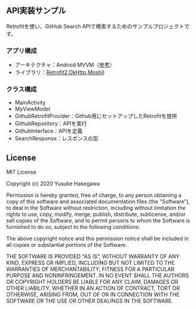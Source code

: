 ## API実装サンプル
Retrofitを使い、GitHub Search APIで検索するためのサンプルプロジェクトです。

### アプリ構成
- アーキテクチャ：Android MVVM（[参考](https://developer.android.com/jetpack/docs/guide?hl=ja)）
- ライブラリ：[Retrofit2](https://square.github.io/retrofit/),[OkHttp](https://square.github.io/okhttp/),[Moshi](https://github.com/square/moshi))

### クラス構成
- MainActivity
- MyViewModel
- GithubRetrofitProvider：Github用にセットアップしたRetrofitを提供
- GithubRepository：APIを実行
- GithubInterface：APIを定義
- SearchResponse：レスポンスの型

## License
MIT License

Copyright (c) 2020 Yusuke Hasegawa

Permission is hereby granted, free of charge, to any person obtaining a copy
of this software and associated documentation files (the "Software"), to deal
in the Software without restriction, including without limitation the rights
to use, copy, modify, merge, publish, distribute, sublicense, and/or sell
copies of the Software, and to permit persons to whom the Software is
furnished to do so, subject to the following conditions:

The above copyright notice and this permission notice shall be included in all
copies or substantial portions of the Software.

THE SOFTWARE IS PROVIDED "AS IS", WITHOUT WARRANTY OF ANY KIND, EXPRESS OR
IMPLIED, INCLUDING BUT NOT LIMITED TO THE WARRANTIES OF MERCHANTABILITY,
FITNESS FOR A PARTICULAR PURPOSE AND NONINFRINGEMENT. IN NO EVENT SHALL THE
AUTHORS OR COPYRIGHT HOLDERS BE LIABLE FOR ANY CLAIM, DAMAGES OR OTHER
LIABILITY, WHETHER IN AN ACTION OF CONTRACT, TORT OR OTHERWISE, ARISING FROM,
OUT OF OR IN CONNECTION WITH THE SOFTWARE OR THE USE OR OTHER DEALINGS IN THE
SOFTWARE.
